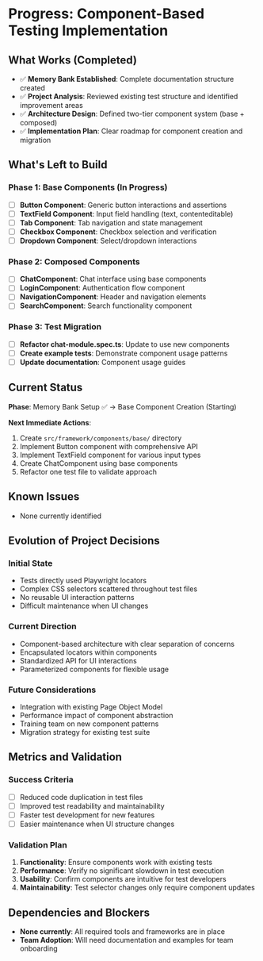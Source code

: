 # Progress: Component-Based Testing Implementation

## What Works (Completed)
- ✅ **Memory Bank Established**: Complete documentation structure created
- ✅ **Project Analysis**: Reviewed existing test structure and identified improvement areas
- ✅ **Architecture Design**: Defined two-tier component system (base + composed)
- ✅ **Implementation Plan**: Clear roadmap for component creation and migration

## What's Left to Build

### Phase 1: Base Components (In Progress)
- [ ] **Button Component**: Generic button interactions and assertions
- [ ] **TextField Component**: Input field handling (text, contenteditable)
- [ ] **Tab Component**: Tab navigation and state management
- [ ] **Checkbox Component**: Checkbox selection and verification
- [ ] **Dropdown Component**: Select/dropdown interactions

### Phase 2: Composed Components
- [ ] **ChatComponent**: Chat interface using base components
- [ ] **LoginComponent**: Authentication flow component
- [ ] **NavigationComponent**: Header and navigation elements
- [ ] **SearchComponent**: Search functionality component

### Phase 3: Test Migration
- [ ] **Refactor chat-module.spec.ts**: Update to use new components
- [ ] **Create example tests**: Demonstrate component usage patterns
- [ ] **Update documentation**: Component usage guides

## Current Status
**Phase**: Memory Bank Setup ✅ → Base Component Creation (Starting)

**Next Immediate Actions**:
1. Create `src/framework/components/base/` directory
2. Implement Button component with comprehensive API
3. Implement TextField component for various input types
4. Create ChatComponent using base components
5. Refactor one test file to validate approach

## Known Issues
- None currently identified

## Evolution of Project Decisions

### Initial State
- Tests directly used Playwright locators
- Complex CSS selectors scattered throughout test files
- No reusable UI interaction patterns
- Difficult maintenance when UI changes

### Current Direction
- Component-based architecture with clear separation of concerns
- Encapsulated locators within components
- Standardized API for UI interactions
- Parameterized components for flexible usage

### Future Considerations
- Integration with existing Page Object Model
- Performance impact of component abstraction
- Training team on new component patterns
- Migration strategy for existing test suite

## Metrics and Validation

### Success Criteria
- [ ] Reduced code duplication in test files
- [ ] Improved test readability and maintainability
- [ ] Faster test development for new features
- [ ] Easier maintenance when UI structure changes

### Validation Plan
1. **Functionality**: Ensure components work with existing tests
2. **Performance**: Verify no significant slowdown in test execution
3. **Usability**: Confirm components are intuitive for test developers
4. **Maintainability**: Test selector changes only require component updates

## Dependencies and Blockers
- **None currently**: All required tools and frameworks are in place
- **Team Adoption**: Will need documentation and examples for team onboarding
